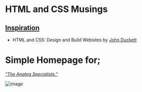 # HTML and CSS Musings

## [Inspiration](https://www.amazon.com/HTML-CSS-Design-Build-Websites/dp/1118008189)
* HTML and CSS: Design and Build Websites by [John Duckett](https://www.amazon.com/Jon-Duckett/e/B001IR3Q7I/ref=dp_byline_cont_book_1)

# Simple Homepage for; 
[*"The Analog Specialists."*](https://peeterx.github.io/html_and_css/)

![image](https://user-images.githubusercontent.com/29917058/78261549-0a3a4300-7508-11ea-8718-ec3c35842bfd.png)
